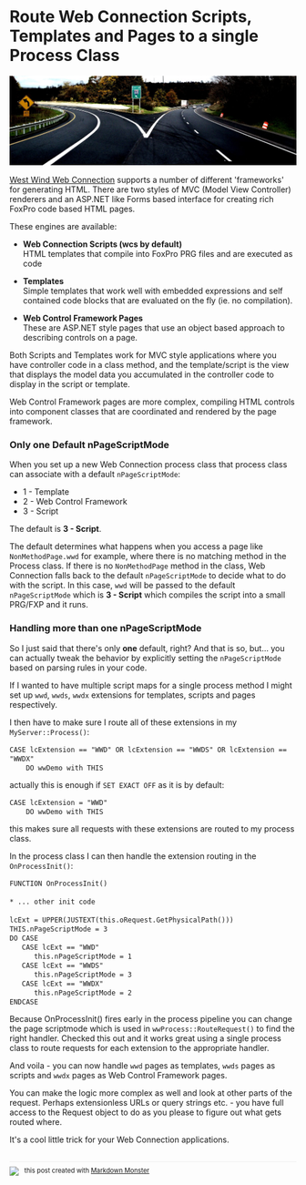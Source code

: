 # Route Web Connection Scripts, Templates and Pages to a single Process Class

![](SplitInTheRoad.jpg)

[West Wind Web Connection](http://west-wind.com/webconnection/) supports a number of different 'frameworks' for generating HTML. There are two styles of MVC (Model View Controller) renderers and an ASP.NET like Forms based interface for creating rich FoxPro code based HTML pages.

These engines are available:

* **Web Connection Scripts (wcs by default)**  
HTML templates that compile into FoxPro PRG files and are executed as code

* **Templates**  
Simple templates that work well with embedded expressions and self contained code blocks that are evaluated on the fly (ie. no compilation).

* **Web Control Framework Pages**  
These are ASP.NET style pages that use an object based approach to describing controls on a page.

Both Scripts and Templates work for MVC style applications where you have controller code in a class method, and the template/script is the view that displays the model data you accumulated in the controller code to display in the script or template. 

Web Control Framework pages are more complex, compiling HTML controls into component classes that are coordinated and rendered by the page framework.

### Only one Default nPageScriptMode
When you set up a new Web Connection process class that process class can associate with a default `nPageScriptMode`:

* 1 - Template
* 2 - Web Control Framework 
* 3 - Script

The default is **3 - Script**.

The default determines what happens when you access a page like `NonMethodPage.wwd` for example, where there is no matching method in the Process class. If there is no `NonMethodPage` method in the class, Web Connection falls back to the default `nPageScriptMode` to decide what to do with the script. In this case, `wwd` will be passed to the default `nPageScriptMode` which is **3 - Script** which compiles the script into a small PRG/FXP and it runs.

### Handling more than one nPageScriptMode
So I just said that there's only **one** default, right? And that is so, but... you can actually tweak the behavior by explicitly setting the `nPageScriptMode` based on parsing rules in your code.

If I wanted to have multiple script maps for a single process method I might set up `wwd`, `wwds`, `wwdx` extensions for templates, scripts and pages respectively.

I then have to make sure I route all of these extensions in my `MyServer::Process()`:

```foxpro
CASE lcExtension == "WWD" OR lcExtension == "WWDS" OR lcExtension == "WWDX"
    DO wwDemo with THIS
```

actually this is enough if `SET EXACT OFF` as it is by default:

```foxpro
CASE lcExtension = "WWD"
    DO wwDemo with THIS
```

this makes sure all requests with these extensions are routed to my process class.

In the process class I can then handle the extension routing in the `OnProcessInit()`:


```foxpro
FUNCTION OnProcessInit()

* ... other init code

lcExt = UPPER(JUSTEXT(this.oRequest.GetPhysicalPath()))
THIS.nPageScriptMode = 3
DO CASE 
   CASE lcExt == "WWD"
      this.nPageScriptMode = 1
   CASE lcExt == "WWDS"
      this.nPageScriptMode = 3
   CASE lcExt == "WWDX"
      this.nPageScriptMode = 2
ENDCASE
```

Because OnProcessInit() fires early in the process pipeline you can change the page scriptmode which is used in `wwProcess::RouteRequest()` to find the right handler. Checked this out and it works great using a single process class to route requests for each extension to the appropriate handler.

And voila - you can now handle `wwd` pages as templates, `wwds` pages as scripts and `wwdx` pages as Web Control Framework pages.

You can make the logic more complex as well and look at other parts of the request. Perhaps extensionless URLs or query strings etc. - you have full access to the Request object to do as you please to figure out what gets routed where.

It's a cool little trick for your Web Connection applications.

<div style="margin-top: 30px;font-size: 0.8em;
            border-top: 1px solid #eee;padding-top: 8px;">
    <img src="http://markdownmonster.west-wind.com/favicon.png"
         style="height: 20px;float: left; margin-right: 10px;"/>
    this post created with 
    <a href="https://markdownmonster.west-wind.com" 
       target="top">Markdown Monster</a> 
</div>

<!-- Post Configuration -->
<!--
```xml
<blogpost>
<title>Route Web Connection Scripts, Templates and Pages to a single Process Class</title>
<abstract>
Web Connection supports automatic extension mapping to a single route handler by default. This typically means you can route a single extension to a single type of processing mechanism like the Script or Template engines or the Web Control Framework. However, the default behavior is easily overridable by explicitly overriding the script mode in OnProcessInit(). Here's how.
</abstract>
<categories>
Web Connection
</categories>
<keywords>
wwprocess,routing,extension,scriptmap
</keywords>
<isDraft>False</isDraft>
<featuredImage>http://west-wind.com/wconnect/weblog/imageContent/2017/Route Web Connection Scripts, Templates and Pages to a single Process Class/SplitInTheRoad.png</featuredImage>
<weblogs>
<postid>923</postid>
<weblog>
Web Connection Weblog
</weblog>
</weblogs>
</blogpost>
```
-->
<!-- End Post Configuration -->
